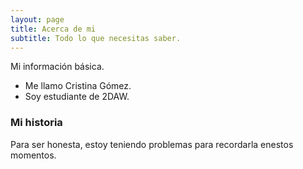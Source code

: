 ```yaml
---
layout: page
title: Acerca de mi
subtitle: Todo lo que necesitas saber.
---
```


Mi información básica.

- Me llamo Cristina Gómez.
- Soy estudiante de 2DAW.

### Mi historia

Para ser honesta, estoy teniendo problemas para recordarla enestos momentos.
